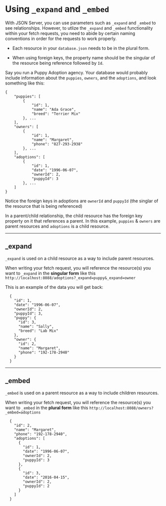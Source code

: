# Using `_expand` and `_embed` #

With JSON Server, you can use parameters such as `_expand` and `_embed` to see relationships. However, to utlize the `_expand` and `_embed` functionality within your fetch requests, you need to abide by certain naming conventions in order for the requests to work properly.

* Each resource in your `database.json` needs to be in the plural form.

* When using foreign keys, the property name should be the singular of the resource being reference followed by `Id`.

Say you run a Puppy Adoption agency. Your database would probably include information about the `puppies`, `owners`, and the `adoptions`, and look something like this:
```
{
    "puppies": [
        {
            "id": 1,
            "name": "Ada Grace",
            "breed": "Terrier Mix"
        }, ...
    ],
    "owners": [
        {
            "id": 1,
            "name": "Margaret",
            "phone": "827-293-2938"
        }, ...
    ],
    "adoptions": [
        {
            "id": 1,
            "date": "1996-06-07",
            "ownerId": 2,
            "puppyId": 3
        }, ...
    ]
}
```
Notice the foreign keys in adoptions are `ownerId` and `puppyId` (the singlar of the resource that is being referenced)

In a parent/child relationship, the child resource has the foreign key property on it that references a parent. In this example, `puppies` & `owners` are parent resources and `adoptions` is a child resource.

----
## _expand ##
 
`_expand` is used on a child resource as a way to include parent resources.

When writing your fetch request, you will reference the resource(s) you want to `_expand` in the **singular form** like this `http://localhost:8088/adoptions?_expand=puppy&_expand=owner`

This is an example of the data you will get back:
```
  {
    "id": 1,
    "date": "1996-06-07",
    "ownerId": 2,
    "puppyId": 3,
    "puppy": {
      "id": 3,
      "name": "Sally",
      "breed": "Lab Mix"
    },
    "owner": {
      "id": 2,
      "name": "Margaret",
      "phone": "192-178-2940"
    }
  }
```

---
## _embed ##

`_embed` is used on a parent resource as a way to include children resources.

When writing your fetch request, you will reference the resource(s) you want to `_embed` in the **plural form** like this `http://localhost:8088/owners?_embed=adoptions`

```
  {
    "id": 2,
    "name": "Margaret",
    "phone": "192-178-2940",
    "adoptions": [
      {
        "id": 1,
        "date": "1996-06-07",
        "ownerId": 2,
        "puppyId": 3
      },
      {
        "id": 3,
        "date": "2016-04-15",
        "ownerId": 2,
        "puppyId": 2
      }
    ]
  }
  ```